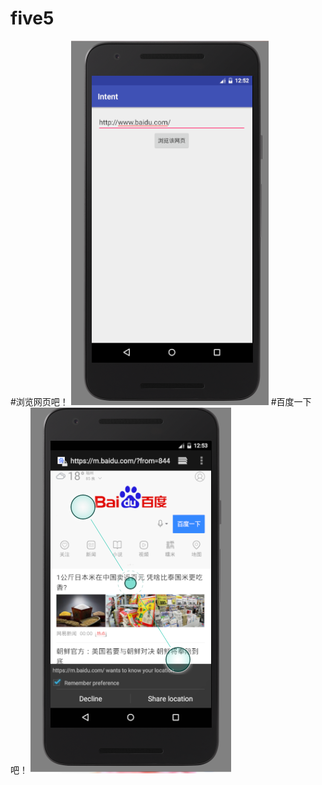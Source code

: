 # five5
#浏览网页吧！
![picture](https://github.com/TangRuXuan/five5/blob/master/pic/%E6%B5%8F%E8%A7%88%E7%BD%91%E9%A1%B5.png)
#百度一下吧！
![picture](https://github.com/TangRuXuan/five5/blob/master/pic/browser.png)

